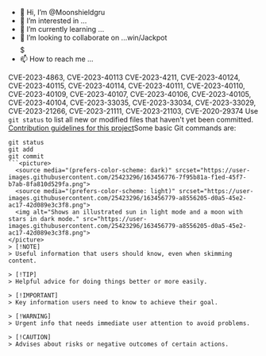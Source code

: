 - 👋 Hi, I’m @Moonshieldgru
- 👀 I’m interested in ...
- 🌱 I’m currently learning ...
- 💞️ I’m looking to collaborate on ...win/Jackpot$$$$$
- 📫 How to reach me ...

<!---
Moonshieldgru/Moonshieldgru is a ✨ special ✨ repository because its `README.md` (this file) appears on your GitHub profile.
You can click the Preview link to take a look at your changes.
--->
CVE-2023-4863, CVE-2023-40113
CVE-2023-4211, CVE-2023-40124, CVE-2023-40115, CVE-2023-40114, CVE-2023-40111, CVE-2023-40110, CVE-2023-40109, CVE-2023-40107, CVE-2023-40106, CVE-2023-40105, CVE-2023-40104, CVE-2023-33035, CVE-2023-33034, CVE-2023-33029, CVE-2023-21266, CVE-2023-21111, CVE-2023-21103, CVE-2020-29374
Use `git status` to list all new or modified files that haven't yet been committed.
[Contribution guidelines for this project](docs/CONTRIBUTING.md)Some basic Git commands are:
```
git status
git add
git commit
```<picture>
  <source media="(prefers-color-scheme: dark)" srcset="https://user-images.githubusercontent.com/25423296/163456776-7f95b81a-f1ed-45f7-b7ab-8fa810d529fa.png">
  <source media="(prefers-color-scheme: light)" srcset="https://user-images.githubusercontent.com/25423296/163456779-a8556205-d0a5-45e2-ac17-42d089e3c3f8.png">
  <img alt="Shows an illustrated sun in light mode and a moon with stars in dark mode." src="https://user-images.githubusercontent.com/25423296/163456779-a8556205-d0a5-45e2-ac17-42d089e3c3f8.png">
</picture>
> [!NOTE]
> Useful information that users should know, even when skimming content.

> [!TIP]
> Helpful advice for doing things better or more easily.

> [!IMPORTANT]
> Key information users need to know to achieve their goal.

> [!WARNING]
> Urgent info that needs immediate user attention to avoid problems.

> [!CAUTION]
> Advises about risks or negative outcomes of certain actions.
